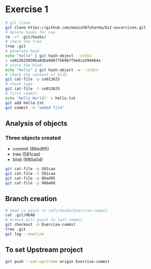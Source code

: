# Exercise 1

```bash
# git clone
git clone https://github.com/manish87sharma/Git-excercises.git  
# delete hooks for now
rm -rf .git/hooks/
# check the tree
tree .git  
# generate hash
echo "hello" | git hash-object --stdin
> ce013625030ba8dba906f756967f9e9ca394464a
# store the blob
echo "hello" | git hash-object -w --stdin
# check the content of blob
git cat-file -p ce013625
# check type
git cat-file -t ce013625
# first commit
echo 'Hello World!' > hello.txt
git add hello.txt
git commit -m "added file"
```

## Analysis of objects

### Three objects created

- commit (86ed95)
- tree   (581caa)
- blob   (980a0d)

```bash
git cat-file -p 581caa
git cat-file -t 581caa
git cat-file -p 86ed95
git cat-file -p 980a0d
```

## Branch creation

```bash
# head is point to refs/heads/Exercise-commit
cat .git/HEAD
# branch will point to last commit
git checkout -b Exercise-commit
tree .git
git log --oneline
```

## To set Upstream project

```bash
git push --set-upstream origin Exercise-commit
```

